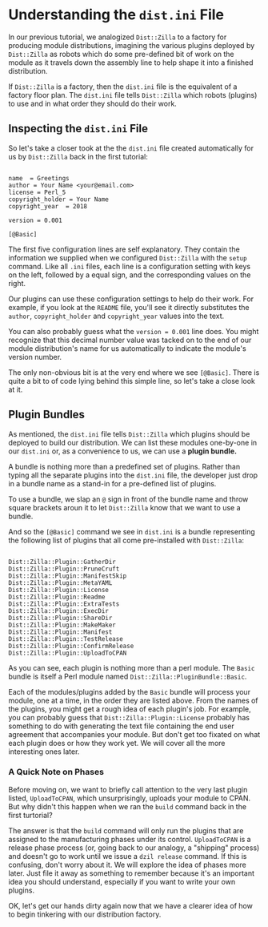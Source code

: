 # Understanding the `dist.ini` File

In our previous tutorial, we analogized `Dist::Zilla` to a factory for producing
module distributions, imagining the various plugins deployed by `Dist::Zilla` as
robots which do some pre-defined bit of work on the module as it travels down
the assembly line to help shape it into a finished distribution.

If `Dist::Zilla` is a factory, then the `dist.ini` file is the equivalent of a
factory floor plan. The `dist.ini` file tells `Dist::Zilla` which robots
(plugins) to use and in what order they should do their work.

## Inspecting the `dist.ini` File

So let's take a closer took at the the `dist.ini` file created automatically for
us by `Dist::Zilla` back in the first tutorial:

```

name  = Greetings
author = Your Name <your@email.com>
license = Perl_5
copyright_holder = Your Name
copyright_year  = 2018

version = 0.001

[@Basic]

```

The first five configuration lines are self explanatory. They contain the
information we supplied when we configured `Dist::Zilla` with the `setup`
command. Like all `.ini` files, each line is a configuration setting with keys
on the left, followed by a equal sign, and the corresponding values on the
right.

Our plugins can use these configuration settings to help do their work. For
example, if you look at the `README` file, you'll see it directly substitutes
the `author`, `copyright_holder` and `copyright_year` values into the text.

You can also probably guess what the `version = 0.001` line does. You might
recognize that this decimal number value was tacked on to the end of our module
distribution's name for us automatically to indicate the module's version
number.

The only non-obvious bit is at the very end where we see `[@Basic]`. There is
quite a bit to of code lying behind this simple line, so let's take a close look
at it.

## Plugin Bundles

As mentioned, the `dist.ini` file tells `Dist::Zilla` which plugins should be
deployed to build our distribution. We can list these modules one-by-one in our
`dist.ini` or, as a convenience to us, we can use a **plugin bundle.**

A bundle is nothing more than a predefined set of plugins. Rather than typing all
the separate plugins into the `dist.ini` file, the developer just drop in a bundle
name as a stand-in for a pre-defined list of plugins.

To use a bundle, we slap an `@` sign in front of the bundle name and throw
square brackets aroun it to let `Dist::Zilla` know that we want to use a bundle.

And so the `[@Basic]` command we see in `dist.ini` is a bundle representing the
following list of plugins that all come pre-installed with `Dist::Zilla`:

```

Dist::Zilla::Plugin::GatherDir
Dist::Zilla::Plugin::PruneCruft
Dist::Zilla::Plugin::ManifestSkip
Dist::Zilla::Plugin::MetaYAML
Dist::Zilla::Plugin::License
Dist::Zilla::Plugin::Readme
Dist::Zilla::Plugin::ExtraTests
Dist::Zilla::Plugin::ExecDir
Dist::Zilla::Plugin::ShareDir
Dist::Zilla::Plugin::MakeMaker
Dist::Zilla::Plugin::Manifest
Dist::Zilla::Plugin::TestRelease
Dist::Zilla::Plugin::ConfirmRelease
Dist::Zilla::Plugin::UploadToCPAN

```

As you can see, each plugin is nothing more than a perl module. The `Basic`
bundle is itself a Perl module named `Dist::Zilla::PluginBundle::Basic`.

Each of the modules/plugins added by the `Basic` bundle will process your
module, one at a time, in the order they are listed above. From the names of the
plugins, you might get a rough idea of each plugin's job. For example, you can
probably guess that `Dist::Zilla::Plugin::License` probably has something to do
with generating the text file containing the end user agreement that accompanies
your module. But don't get too fixated on what each plugin does or how they
work yet. We will cover all the more interesting ones later.

### A Quick Note on Phases

Before moving on, we want to briefly call attention to the very last plugin
listed, `UploadToCPAN`, which unsurprisingly, uploads your module to CPAN. But
why didn't this happen when we ran the `build` command back in the first
turtorial?

The answer is that the `build` command will only run the plugins that are
assigned to the manufacturing phases under its control. `UploadToCPAN` is a
release phase process (or, going back to our analogy, a "shipping" process) and
doesn't go to work until we issue a `dzil release` command. If this is
confusing, don't worry about it. We will explore the idea of phases more later.
Just file it away as something to remember because it's an important idea you
should understand, especially if you want to write your own plugins.

OK, let's get our hands dirty again now that we have a clearer idea of how to
begin tinkering with our distribution factory.
